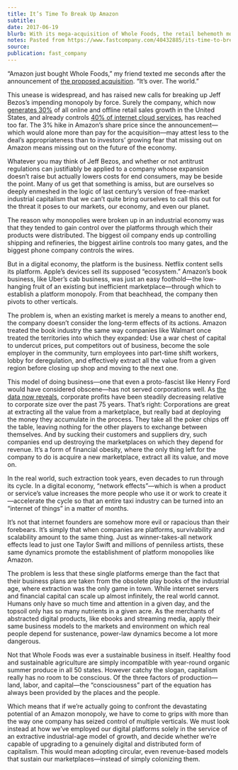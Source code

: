 ```yaml
---
title: It’s Time To Break Up Amazon
subtitle:
date: 2017-06-19
blurb: With its mega-acquisition of Whole Foods, the retail behemoth moves to suck the value out of yet another market, writes Douglas Rushkoff.
notes: Pasted from https://www.fastcompany.com/40432885/its-time-to-break-up-amazon
source:
publication: fast_company
---
```


“Amazon just bought Whole Foods,” my friend texted me seconds after the announcement of [the proposed acquisition](https://news.fastcompany.com/report-amazon-is-buying-whole-foods-4040976). “It’s over. The world.”

This unease is widespread, and has raised new calls for breaking up Jeff Bezos’s impending monopoly by force. Surely the company, which now [generates 30%](https://www.theatlantic.com/technology/archive/2017/06/when-exactly-does-amazon-become-a-monopoly/530616/) of all online and offline retail sales growth in the United States, and already controls [40% of internet cloud services](https://www.channele2e.com/channel-partners/csps/cloud-market-share-2017-amazon-microsoft-ibm-google/), has reached too far. The 3% hike in Amazon’s share price since the announcement—which would alone more than pay for the acquisition—may attest less to the deal’s appropriateness than to investors’ growing fear that missing out on Amazon means missing out on the future of the economy.

Whatever you may think of Jeff Bezos, and whether or not antitrust regulations can justifiably be applied to a company whose expansion doesn’t raise but actually lowers costs for end consumers, may be beside the point. Many of us get that something is amiss, but are ourselves so deeply enmeshed in the logic of last century’s version of free-market industrial capitalism that we can’t quite bring ourselves to call this out for the threat it poses to our markets, our economy, and even our planet.

The reason why monopolies were broken up in an industrial economy was that they tended to gain control over the platforms through which their products were distributed. The biggest oil company ends up controlling shipping and refineries, the biggest airline controls too many gates, and the biggest phone company controls the wires.

But in a digital economy, the platform is the business. Netflix content sells its platform. Apple’s devices sell its supposed “ecosystem.” Amazon’s book business, like Uber’s cab business, was just an easy foothold—the low-hanging fruit of an existing but inefficient marketplace—through which to establish a platform monopoly. From that beachhead, the company then pivots to other verticals.

The problem is, when an existing market is merely a means to another end, the company doesn’t consider the long-term effects of its actions. Amazon treated the book industry the same way companies like Walmart once treated the territories into which they expanded: Use a war chest of capital to undercut prices, put competitors out of business, become the sole employer in the community, turn employees into part-time shift workers, lobby for deregulation, and effectively extract all the value from a given region before closing up shop and moving to the next one.

This model of doing business—one that even a proto-fascist like Henry Ford would have considered obscene—has not served corporations well. As [the data now reveals](https://www.forbes.com/sites/stevedenning/2016/12/15/shift-index-2016-shows-continuing-decline-in-performance-of-us-firms/#22520b62386c), corporate profits have been steadily decreasing relative to corporate size over the past 75 years. That’s right: Corporations are great at extracting all the value from a marketplace, but really bad at deploying the money they accumulate in the process. They take all the poker chips off the table, leaving nothing for the other players to exchange between themselves. And by sucking their customers and suppliers dry, such companies end up destroying the marketplaces on which they depend for revenue. It’s a form of financial obesity, where the only thing left for the company to do is acquire a new marketplace, extract all its value, and move on.

In the real world, such extraction took years, even decades to run through its cycle. In a digital economy, “network effects”—which is when a product or service’s value increases the more people who use it or work to create it —accelerate the cycle so that an entire taxi industry can be turned into an “internet of things” in a matter of months.

It’s not that internet founders are somehow more evil or rapacious than their forebears. It’s simply that when companies are platforms, survivability and scalability amount to the same thing. Just as winner-takes-all network effects lead to just one Taylor Swift and millions of penniless artists, these same dynamics promote the establishment of platform monopolies like Amazon.

The problem is less that these single platforms emerge than the fact that their business plans are taken from the obsolete play books of the industrial age, where extraction was the only game in town. While internet servers and financial capital can scale up almost infinitely, the real world cannot. Humans only have so much time and attention in a given day, and the topsoil only has so many nutrients in a given acre. As the merchants of abstracted digital products, like ebooks and streaming media, apply their same business models to the markets and environment on which real people depend for sustenance, power-law dynamics become a lot more dangerous.

Not that Whole Foods was ever a sustainable business in itself. Healthy food and sustainable agriculture are simply incompatible with year-round organic summer produce in all 50 states. However catchy the slogan, capitalism really has no room to be conscious. Of the three factors of production—land, labor, and capital—the “consciousness” part of the equation has always been provided by the places and the people.

Which means that if we’re actually going to confront the devastating potential of an Amazon monopoly, we have to come to grips with more than the way one company has seized control of multiple verticals. We must look instead at how we’ve employed our digital platforms solely in the service of an extractive industrial-age model of growth, and decide whether we’re capable of upgrading to a genuinely digital and distributed form of capitalism. This would mean adopting circular, even revenue-based models that sustain our marketplaces—instead of simply colonizing them.
